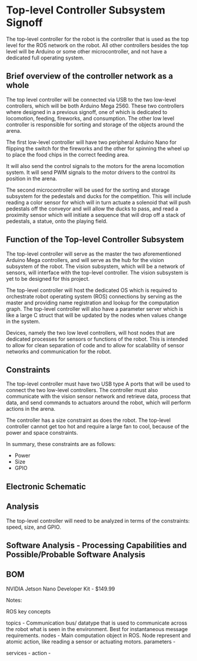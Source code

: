 # Top-level Controller Subsystem Signoff

The top-level controller for the robot is the controller that is used as the top level for the ROS network on the robot. All other controllers besides the top level will be Arduino or some other microcontroller, and not have a dedicated full operating system.

## Brief overview of the controller network as a whole

The top level controller will be connected via USB to the two low-level controllers, which will be both Arduino Mega 2560. These two controllers where designed in a previous signoff, one of which is dedicated to locomotion, feeding, fireworks, and consumption. The other low level controller is responsible for sorting and storage of the objects around the arena. 

The first low-level controller will have two peripheral Arduino Nano for flipping the switch for the fireworks and the other for spinning the wheel up to place the food chips in the correct feeding area. 

It will also send the control signals to the motors for the arena locomotion system. It will send PWM signals to the motor drivers to the control its position in the arena. 

The second microcontroller will be used for the sorting and storage subsystem for the pedestals and ducks for the competition. This will include reading a color sensor for which will in turn actuate a solenoid that will push pedestals off the conveyor and will allow the ducks to pass, and read a proximity sensor which will initiate a sequence that will drop off a stack of pedestals, a statue, onto the playing field. 

## Function of the Top-level Controller Subsystem

The top-level controller will serve as the master the two aforementioned Arduino Mega controllers, and will serve as the hub for the vision subsystem of the robot. The vision subsystem, which will be a network of sensors, will interface with the top-level controller. The vision subsystem is yet to be designed for this project. 

The top-level controller will host the dedicated OS which is required to orchestrate robot operating system (ROS) connections by serving as the master and providing name registration and lookup for the computation graph. The top-level controller will also have a parameter server which is like a large C struct that will be updated by the nodes when values change in the system. 

Devices, namely the two low level controllers, will host nodes that are dedicated processes for sensors or functions of the robot. This is intended to allow for clean separation of code and to allow for scalability of sensor networks and communication for the robot. 

## Constraints

The top-level controller must have two USB type A ports that will be used to connect the two low-level controllers. The controller must also communicate with the vision sensor network and retrieve data, process that data, and send commands to actuators around the robot, which will perform actions in the arena.

The controller has a size constraint as does the robot. The top-level controller cannot get too hot and require a large fan to cool, because of the power and space constraints. 

In summary, these constraints are as follows:
- Power
- Size
- GPIO

## Electronic Schematic



## Analysis

The top-level controller will need to be analyzed in terms of the constraints: speed, size, and GPIO. 


## Software Analysis - Processing Capabilities and Possible/Probable Software Analysis



## BOM

NVIDIA Jetson Nano Developer Kit - $149.99

Notes:

ROS key concepts

topics - Communication bus/ datatype that is used to communicate across the robot what is seen in the environment. Best for instantaneous message requirements.
nodes - Main computation object in ROS. Node represent and atomic action, like reading a sensor or actuating motors. 
parameters - 

services - 
action -

